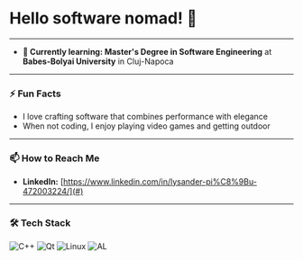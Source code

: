 # Hello software nomad! 👋
---

- **🌱 Currently learning: Master's Degree **in** Software Engineering** at **Babes-Bolyai University** in Cluj-Napoca

---

### ⚡ Fun Facts
- I love crafting software that combines performance with elegance
- When not coding, I enjoy playing video games and getting outdoor

---

### 📫 How to Reach Me
- **LinkedIn:** [https://www.linkedin.com/in/lysander-pi%C8%9Bu-472003224/](#)

---

### 🛠️ Tech Stack
![C++](https://img.shields.io/badge/C%2B%2B-%2300599C.svg?style=flat&logo=c%2B%2B&logoColor=white)
![Qt](https://img.shields.io/badge/Qt-%23341.svg?style=flat&logo=qt&logoColor=white)
![Linux](https://img.shields.io/badge/Linux-%23FCC624.svg?style=flat&logo=linux&logoColor=black)
![AL](https://img.shields.io/badge/AL%20%7C%20Dynamics%20365-%2300599C.svg?style=flat&logo=microsoft-dynamics&logoColor=white)
